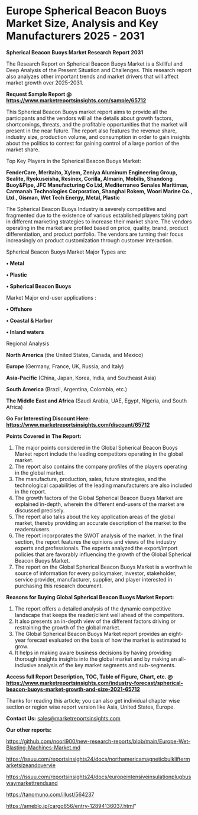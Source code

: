 # Europe Spherical Beacon Buoys Market Size, Analysis and Key Manufacturers 2025 - 2031

<strong>Spherical Beacon Buoys Market Research Report 2031</strong>

The Research Report on Spherical Beacon Buoys Market is a Skillful and Deep Analysis of the Present Situation and Challenges. This research report also analyzes other important trends and market drivers that will affect market growth over 2025-2031.

<strong>Request Sample Report @ <a href=https://www.marketreportsinsights.com/sample/65712>https://www.marketreportsinsights.com/sample/65712</a></strong>

This Spherical Beacon Buoys market report aims to provide all the participants and the vendors will all the details about growth factors, shortcomings, threats, and the profitable opportunities that the market will present in the near future. The report also features the revenue share, industry size, production volume, and consumption in order to gain insights about the politics to contest for gaining control of a large portion of the market share.

Top Key Players in the Spherical Beacon Buoys Market:

<strong>FenderCare, Meritaito, Xylem, Zeniya Aluminum Engineering Group, Sealite, Ryokuseisha, Resinex, Corilla, Almarin, Mobilis, Shandong Buoy&Pipe, JFC Manufacturing Co Ltd, Mediterraneo Senales Maritimas, Carmanah Technologies Corporation, Shanghai Rokem, Woori Marine Co., Ltd., Gisman, Wet Tech Energy, Metal, Plastic</strong>

The Spherical Beacon Buoys Industry is severely competitive and fragmented due to the existence of various established players taking part in different marketing strategies to increase their market share. The vendors operating in the market are profiled based on price, quality, brand, product differentiation, and product portfolio. The vendors are turning their focus increasingly on product customization through customer interaction.

Spherical Beacon Buoys Market Major Types are:

<strong>• Metal

• Plastic

• Spherical Beacon Buoys</strong>

Market Major end-user applications :

<strong>• Offshore

• Coastal & Harbor

• Inland waters</strong>

Regional Analysis

</u><strong><b>North America</b></strong> (the United States, Canada, and Mexico)

<strong><b>Europe </b></strong>(Germany, France, UK, Russia, and Italy)

<strong><b>Asia-Pacific</b></strong> (China, Japan, Korea, India, and Southeast Asia)

<strong><b>South America</b></strong> (Brazil, Argentina, Colombia, etc.)

<strong><b>The Middle East and Africa</b></strong> (Saudi Arabia, UAE, Egypt, Nigeria, and South Africa)

<strong>Go For Interesting Discount Here: <a href=https://www.marketreportsinsights.com/discount/65712>https://www.marketreportsinsights.com/discount/65712</a></strong>

<strong>Points Covered in The Report:</strong>
<ol>
  <li>The major points considered in the Global Spherical Beacon Buoys Market report include the leading competitors operating in the global market.</li>
  <li>The report also contains the company profiles of the players operating in the global market.</li>
  <li>The manufacture, production, sales, future strategies, and the technological capabilities of the leading manufacturers are also included in the report.</li>
  <li>The growth factors of the Global Spherical Beacon Buoys Market are explained in-depth, wherein the different end-users of the market are discussed precisely.</li>
  <li>The report also talks about the key application areas of the global market, thereby providing an accurate description of the market to the readers/users.</li>
  <li>The report incorporates the SWOT analysis of the market. In the final section, the report features the opinions and views of the industry experts and professionals. The experts analyzed the export/import policies that are favorably influencing the growth of the Global Spherical Beacon Buoys Market.</li>
  <li>The report on the Global Spherical Beacon Buoys Market is a worthwhile source of information for every policymaker, investor, stakeholder, service provider, manufacturer, supplier, and player interested in purchasing this research document.</li>
</ol>
<strong>Reasons for Buying Global Spherical Beacon Buoys Market Report:</strong>

<ol>
  <li>The report offers a detailed analysis of the dynamic competitive landscape that keeps the reader/client well ahead of the competitors.</li>
  <li>It also presents an in-depth view of the different factors driving or restraining the growth of the global market.</li>
  <li>The Global Spherical Beacon Buoys Market report provides an eight-year forecast evaluated on the basis of how the market is estimated to grow.</li>
  <li>It helps in making aware business decisions by having providing thorough insights insights into the global market and by making an all-inclusive analysis of the key market segments and sub-segments.</li>
</ol>
<strong>Access full Report Description, TOC, Table of Figure, Chart, etc. @ <a href=https://www.marketreportsinsights.com/industry-forecast/spherical-beacon-buoys-market-growth-and-size-2021-65712>https://www.marketreportsinsights.com/industry-forecast/spherical-beacon-buoys-market-growth-and-size-2021-65712</a></strong>


Thanks for reading this article; you can also get individual chapter wise section or region wise report version like Asia, United States, Europe.

<strong>Contact Us:</strong>
sales@marketreportsinsights.com

<strong>Our other reports:</strong>

<a href=https://github.com/noori900/new-research-reports/blob/main/Europe-Wet-Blasting-Machines-Market.md>https://github.com/noori900/new-research-reports/blob/main/Europe-Wet-Blasting-Machines-Market.md</a>

<a href=https://issuu.com/reportsinsights24/docs/northamericamagneticbulkliftermarketsizeandovervie>https://issuu.com/reportsinsights24/docs/northamericamagneticbulkliftermarketsizeandovervie</a>

<a href=https://issuu.com/reportsinsights24/docs/europeintensiveinsulationplugbuswaymarkettrendsand>https://issuu.com/reportsinsights24/docs/europeintensiveinsulationplugbuswaymarkettrendsand</a>

<a href=https://tanomuno.com/illust/564237>https://tanomuno.com/illust/564237</a>

<a href=https://ameblo.jp/cargo656/entry-12894136037.html>https://ameblo.jp/cargo656/entry-12894136037.html</a>"
